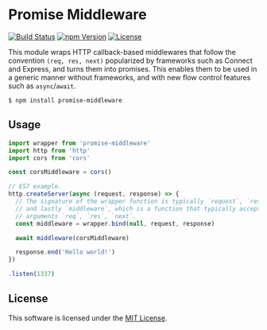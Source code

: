# Promise Middleware

[![Build Status](https://img.shields.io/travis/0x8890/promise-middleware/master.svg?style=flat-square)](https://travis-ci.org/0x8890/promise-middleware)
[![npm Version](https://img.shields.io/npm/v/promise-middleware.svg?style=flat-square)](https://www.npmjs.com/package/promise-middleware)
[![License](https://img.shields.io/npm/l/promise-middleware.svg?style=flat-square)](https://raw.githubusercontent.com/0x8890/promise-middleware/master/LICENSE)

This module wraps HTTP callback-based middlewares that follow the convention `(req, res, next)` popularized by frameworks such as Connect and Express, and turns them into promises. This enables them to be used in a generic manner without frameworks, and with new flow control features such as `async`/`await`.

```
$ npm install promise-middleware
```


## Usage

```js
import wrapper from 'promise-middleware'
import http from 'http'
import cors from 'cors'

const corsMiddleware = cors()

// ES7 example.
http.createServer(async (request, response) => {
  // The signature of the wrapper function is typically `request`, `response`,
  // and lastly `middleware`, which is a function that typically accepts the
  // arguments `req`, `res`, `next`.
  const middleware = wrapper.bind(null, request, response)

  await middleware(corsMiddleware)

  response.end('Hello world!')
})

.listen(1337)
```


## License

This software is licensed under the [MIT License](//github.com/0x8890/promise-middleware/blob/master/LICENSE).
